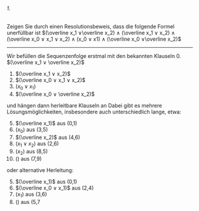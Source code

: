 
###### 1.
Zeigen Sie durch einen Resolutionsbeweis, dass die folgende Formel unerfüllbar ist $(\overline x_1 ∨\overline x_2) ∧ (\overline x_1 ∨ x_2) ∧ (\overline x_0 ∨ x_1 ∨ x_2) ∧ (x_0 ∨ x1) ∧ (\overline x_0 ∨\overline x_2)$ 

---
Wir befüllen die Sequenzenfolge erstmal mit den bekannten Klauseln 
0. $(\overline x_1 ∨ \overline x_2)$ 
1. $(\overline x_1 ∨ x_2)$ 
2. $(\overline x_0 ∨ x_1 ∨ x_2)$ 
3. $(x_0 ∨ x_1)$ 
4. $(\overline x_0 ∨ \overline x_2)$

und hängen dann herleitbare Klauseln an Dabei gibt es mehrere Lösungsmöglichkeiten, insbesondere auch unterschiedlich lange, etwa:

5. $(\overline x_1)$ aus (0,1) 
6. $(x_0)$ aus (3,5) 
7. $(\overline x_2)$ aus (4,6) 
8. $(x_1 ∨ x_2)$ aus (2,6) 
9. $(x_2)$ aus (8,5) 
10. $()$ aus (7,9) 

oder alternative Herleitung: 

5. $(\overline x_1)$ aus (0,1) 
6. $(\overline x_0 ∨ x_1)$ aus (2,4) 
7. $(x_1)$ aus (3,6) 
8. $()$ aus (5,7